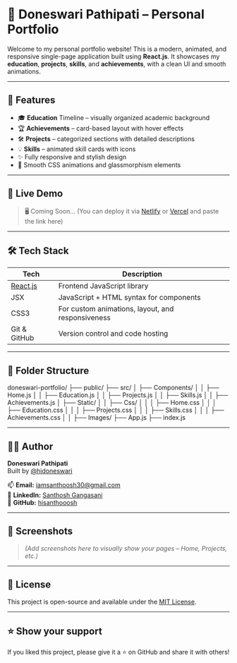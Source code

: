 # 🌟 Doneswari Pathipati – Personal Portfolio

Welcome to my personal portfolio website! This is a modern, animated, and responsive single-page application built using **React.js**. It showcases my **education**, **projects**, **skills**, and **achievements**, with a clean UI and smooth animations.

---

## 📌 Features

- 🎓 **Education** Timeline – visually organized academic background
- 🏆 **Achievements** – card-based layout with hover effects
- 🛠 **Projects** – categorized sections with detailed descriptions
- 💡 **Skills** – animated skill cards with icons
- ✨ Fully responsive and stylish design
- 🎨 Smooth CSS animations and glassmorphism elements

---

## 🚀 Live Demo

> 🖥️ Coming Soon... (You can deploy it via [Netlify](https://www.netlify.com/) or [Vercel](https://vercel.com/) and paste the link here)

---

## 🛠️ Tech Stack

| Tech | Description |
|------|-------------|
| [React.js](https://reactjs.org/) | Frontend JavaScript library |
| JSX | JavaScript + HTML syntax for components |
| CSS3 | For custom animations, layout, and responsiveness |
| Git & GitHub | Version control and code hosting |

---

## 📂 Folder Structure

doneswari-portfolio/
├── public/
├── src/
│ ├── Components/
│ │ ├── Home.js
│ │ ├── Education.js
│ │ ├── Projects.js
│ │ ├── Skills.js
│ │ ├── Achievements.js
│ ├── Static/
│ │ ├── Css/
│ │ │ ├── Home.css
│ │ │ ├── Education.css
│ │ │ ├── Projects.css
│ │ │ ├── Skills.css
│ │ │ ├── Achievements.css
│ │ ├── Images/
├── App.js
├── index.js





---

## 🧑‍💻 Author

**Doneswari Pathipati**  
Built by [@hidoneswari](https://github.com/hisanthooosh)

📫 **Email:** iamsanthoosh30@gmail.com  
🔗 **LinkedIn:** [Santhosh Gangasani](https://www.linkedin.com/in/santhosh-gangasani-8461a72a9/)  
🔗 **GitHub:** [hisanthooosh](https://github.com/hisanthooosh)

---

## 📸 Screenshots

> *(Add screenshots here to visually show your pages – Home, Projects, etc.)*

---

## 🧾 License

This project is open-source and available under the [MIT License](LICENSE).

---

## ⭐️ Show your support

If you liked this project, please give it a ⭐️ on GitHub and share it with others!


